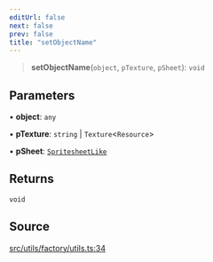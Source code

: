 ```yaml
---
editUrl: false
next: false
prev: false
title: "setObjectName"
---
```


> **setObjectName**(`object`, `pTexture`, `pSheet`): `void`

## Parameters

• **object**: `any`

• **pTexture**: `string` \| `Texture`\<`Resource`\>

• **pSheet**: [`SpritesheetLike`](/api/type-aliases/spritesheetlike/)

## Returns

`void`

## Source

[src/utils/factory/utils.ts:34](https://github.com/relishinc/dill-pixel/blob/c79d8e8552aaa0f13a29535c819ae67d025b4669/src/utils/factory/utils.ts#L34)
